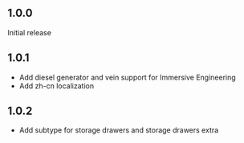 ## 1.0.0
Initial release  
## 1.0.1
- Add diesel generator and vein support for Immersive Engineering  
- Add zh-cn localization  
## 1.0.2
- Add subtype for storage drawers and storage drawers extra